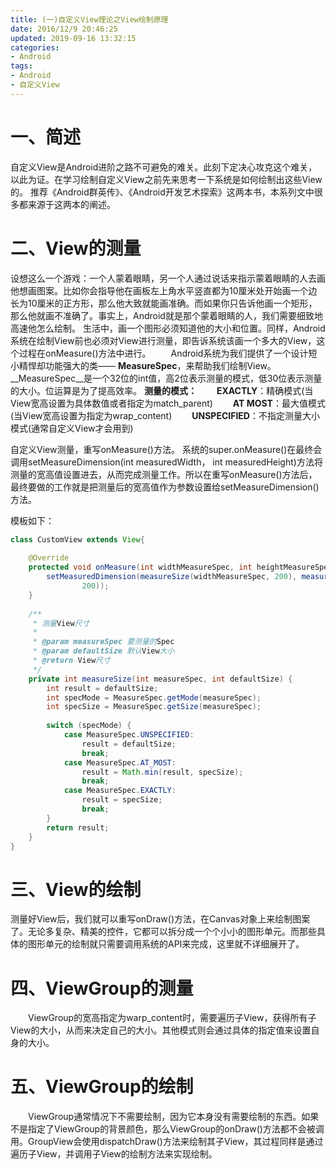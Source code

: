 ```yaml
---
title: (一)自定义View理论之View绘制原理
date: 2016/12/9 20:46:25
updated: 2019-09-16 13:32:15
categories:
- Android
tags:
- Android
- 自定义View
---
```


# 一、简述
  自定义View是Android进阶之路不可避免的难关。此刻下定决心攻克这个难关，以此为证。在学习绘制自定义View之前先来思考一下系统是如何绘制出这些View的。
  推荐《Android群英传》、《Android开发艺术探索》这两本书，本系列文中很多都来源于这两本的阐述。

# 二、View的测量
  设想这么一个游戏：一个人蒙着眼睛，另一个人通过说话来指示蒙着眼睛的人去画他想画图案。比如你会指导他在画板左上角水平竖直都为10厘米处开始画一个边长为10厘米的正方形，那么他大致就能画准确。而如果你只告诉他画一个矩形，那么他就画不准确了。事实上，Android就是那个蒙着眼睛的人，我们需要细致地高速他怎么绘制。
  生活中，画一个图形必须知道他的大小和位置。同样，Android系统在绘制View前也必须对View进行测量，即告诉系统该画一个多大的View，这个过程在onMeasure()方法中进行。
  Android系统为我们提供了一个设计短小精悍却功能强大的类—— __MeasureSpec__，来帮助我们绘制View。
  __MeasureSpec__是一个32位的int值，高2位表示测量的模式，低30位表示测量的大小。位运算是为了提高效率。
__测量的模式：__
  __EXACTLY__：精确模式(当View宽高设置为具体数值或者指定为match_parent)
  __AT MOST__：最大值模式(当View宽高设置为指定为wrap_content)
  __UNSPECIFIED__：不指定测量大小模式(通常自定义View才会用到)

自定义View测量，重写onMeasure()方法。
系统的super.onMeasure()在最终会调用setMeasureDimension(int measuredWidth， int  measuredHeight)方法将测量的宽高值设置进去，从而完成测量工作。所以在重写onMeasure()方法后，最终要做的工作就是把测量后的宽高值作为参数设置给setMeasureDimension()方法。

模板如下：

```java
class CustomView extends View{
    
    @Override
    protected void onMeasure(int widthMeasureSpec, int heightMeasureSpec) {
        setMeasuredDimension(measureSize(widthMeasureSpec, 200), measureSize(heightMeasureSpec,
                200));
    }
    
    /**
     * 测量View尺寸
     *
     * @param measureSpec 要测量的Spec
     * @param defaultSize 默认View大小
     * @return View尺寸
     */
    private int measureSize(int measureSpec, int defaultSize) {
        int result = defaultSize;
        int specMode = MeasureSpec.getMode(measureSpec);
        int specSize = MeasureSpec.getSize(measureSpec);
    
        switch (specMode) {
            case MeasureSpec.UNSPECIFIED:
                result = defaultSize;
                break;
            case MeasureSpec.AT_MOST:
                result = Math.min(result, specSize);
                break;
            case MeasureSpec.EXACTLY:
                result = specSize;
                break;
        }
        return result;
    }
}
```

# 三、View的绘制
  测量好View后，我们就可以重写onDraw()方法，在Canvas对象上来绘制图案了。无论多复杂、精美的控件，它都可以拆分成一个个小小的图形单元。而那些具体的图形单元的绘制就只需要调用系统的API来完成，这里就不详细展开了。

# 四、ViewGroup的测量
  ViewGroup的宽高指定为warp_content时，需要遍历子View，获得所有子View的大小，从而来决定自己的大小。其他模式则会通过具体的指定值来设置自身的大小。

# 五、ViewGroup的绘制
  ViewGroup通常情况下不需要绘制，因为它本身没有需要绘制的东西。如果不是指定了ViewGroup的背景颜色，那么ViewGroup的onDraw()方法都不会被调用。GroupView会使用dispatchDraw()方法来绘制其子View，其过程同样是通过遍历子View，并调用子View的绘制方法来实现绘制。
